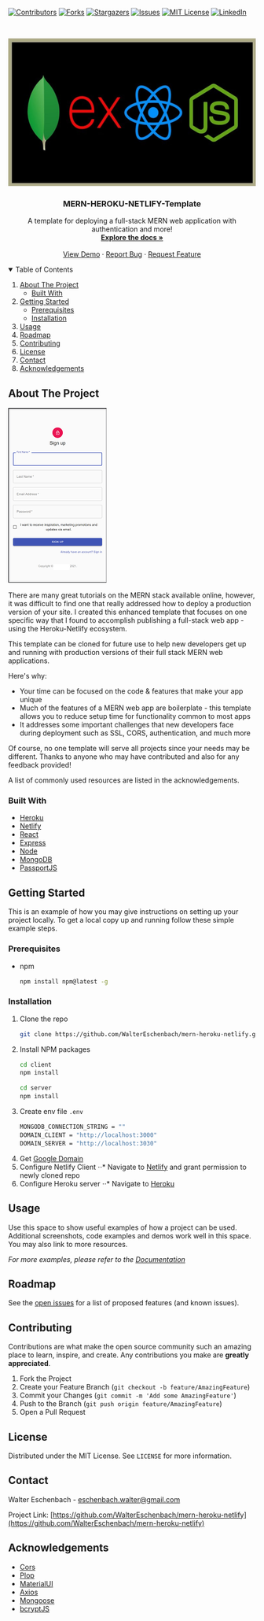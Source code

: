 <!--
*** Thanks for checking out the Best-README-Template. If you have a suggestion
*** that would make this better, please fork the repo and create a pull request
*** or simply open an issue with the tag "enhancement".
*** Thanks again! Now go create something AMAZING! :D
-->



<!-- PROJECT SHIELDS -->
<!--
*** I'm using markdown "reference style" links for readability.
*** Reference links are enclosed in brackets [ ] instead of parentheses ( ).
*** See the bottom of this document for the declaration of the reference variables
*** for contributors-url, forks-url, etc. This is an optional, concise syntax you may use.
*** https://www.markdownguide.org/basic-syntax/#reference-style-links
-->
[![Contributors][contributors-shield]][contributors-url]
[![Forks][forks-shield]][forks-url]
[![Stargazers][stars-shield]][stars-url]
[![Issues][issues-shield]][issues-url]
[![MIT License][license-shield]][license-url]
[![LinkedIn][linkedin-shield]][linkedin-url]



<!-- PROJECT LOGO -->
<br />
<p align="center">
  <a href="https://github.com/WalterEschenbach/mern-heroku-netlify/blob/main/README.md">
    <img src="./client/public/mern-img.jpg" alt="Logo" width="530" height="300">
  </a>

  <h3 align="center">MERN-HEROKU-NETLIFY-Template</h3>

  <p align="center">
    A template for deploying a full-stack MERN web application with authentication and more!
    <br />
    <a href="https://github.com/WalterEschenbach/mern-heroku-netlify/blob/main/README.md"><strong>Explore the docs »</strong></a>
    <br />
    <br />
    <a href="https://www.daydecider.com/signin">View Demo</a>
    ·
    <a href="https://github.com/WalterEschenbach/mern-heroku-netlify/issues">Report Bug</a>
    ·
    <a href="https://github.com/WalterEschenbach/mern-heroku-netlify/issues">Request Feature</a>
  </p>
</p>



<!-- TABLE OF CONTENTS -->
<details open="open">
  <summary>Table of Contents</summary>
  <ol>
    <li>
      <a href="#about-the-project">About The Project</a>
      <ul>
        <li><a href="#built-with">Built With</a></li>
      </ul>
    </li>
    <li>
      <a href="#getting-started">Getting Started</a>
      <ul>
        <li><a href="#prerequisites">Prerequisites</a></li>
        <li><a href="#installation">Installation</a></li>
      </ul>
    </li>
    <li><a href="#usage">Usage</a></li>
    <li><a href="#roadmap">Roadmap</a></li>
    <li><a href="#contributing">Contributing</a></li>
    <li><a href="#license">License</a></li>
    <li><a href="#contact">Contact</a></li>
    <li><a href="#acknowledgements">Acknowledgements</a></li>
  </ol>
</details>



<!-- ABOUT THE PROJECT -->
## About The Project

[![Product Name Screen Shot][product-screenshot]](https://example.com)

There are many great tutorials on the MERN stack available online, however, it was difficult to find one that really addressed how to deploy a production version of your site. I created this enhanced template that focuses on one specific way that I found to accomplish publishing a full-stack web app - using the Heroku-Netlify ecosystem. 

This template can be cloned for future use to help new developers get up and running with production versions of their full stack MERN web applications. 

Here's why:
* Your time can be focused on the code & features that make your app unique
* Much of the features of a MERN web app are boilerplate - this template allows you to reduce setup time for functionality common to most apps 
* It addresses some important challenges that new developers face during deployment such as SSL, CORS, authentication, and much more

Of course, no one template will serve all projects since your needs may be different. Thanks to anyone who may have contributed and also for any feedback provided!

A list of commonly used resources are listed in the acknowledgements.

### Built With

* [Heroku](https://www.heroku.com/)
* [Netlify](https://www.netlify.com/)
* [React](https://reactjs.org/)
* [Express](https://expressjs.com/)
* [Node](https://nodejs.org/en/)
* [MongoDB](https://www.mongodb.com/cloud/atlas)
* [PassportJS](http://www.passportjs.org/)




<!-- GETTING STARTED -->
## Getting Started

This is an example of how you may give instructions on setting up your project locally.
To get a local copy up and running follow these simple example steps.

### Prerequisites

* npm
  ```sh
  npm install npm@latest -g
  ```

### Installation

1. Clone the repo
   ```sh
   git clone https://github.com/WalterEschenbach/mern-heroku-netlify.git
   ```
2. Install NPM packages
   ```sh
   cd client
   npm install
   ```
   ```sh
   cd server
   npm install
   ```
3. Create env file `.env`
   ```sh
   MONGODB_CONNECTION_STRING = ""
   DOMAIN_CLIENT = "http://localhost:3000"
   DOMAIN_SERVER = "http://localhost:3030"
   ```
4. Get [Google Domain](https://domains.google/)
5. Configure Netlify Client
⋅⋅* Navigate to [Netlify](https://www.netlify.com/) and grant permission to newly cloned repo
6. Configure Heroku server
⋅⋅* Navigate to [Heroku](https://www.heroku.com/)




<!-- USAGE EXAMPLES -->
## Usage

Use this space to show useful examples of how a project can be used. Additional screenshots, code examples and demos work well in this space. You may also link to more resources.

_For more examples, please refer to the [Documentation](https://example.com)_



<!-- ROADMAP -->
## Roadmap

See the [open issues](https://github.com/WalterEschenbach/mern-heroku-netlify/issues) for a list of proposed features (and known issues).



<!-- CONTRIBUTING -->
## Contributing

Contributions are what make the open source community such an amazing place to learn, inspire, and create. Any contributions you make are **greatly appreciated**.

1. Fork the Project
2. Create your Feature Branch (`git checkout -b feature/AmazingFeature`)
3. Commit your Changes (`git commit -m 'Add some AmazingFeature'`)
4. Push to the Branch (`git push origin feature/AmazingFeature`)
5. Open a Pull Request



<!-- LICENSE -->
## License

Distributed under the MIT License. See `LICENSE` for more information.



<!-- CONTACT -->
## Contact

Walter Eschenbach - eschenbach.walter@gmail.com

Project Link: [https://github.com/WalterEschenbach/mern-heroku-netlify](https://github.com/WalterEschenbach/mern-heroku-netlify)



<!-- ACKNOWLEDGEMENTS -->
## Acknowledgements
* [Cors](https://github.com/expressjs/cors#readme)
* [Plop](https://plopjs.com/)
* [MaterialUI](https://material-ui.com/)
* [Axios](https://github.com/axios/axios)
* [Mongoose](https://mongoosejs.com/docs/)
* [bcryptJS](https://github.com/dcodeIO/bcrypt.js#readme)





<!-- MARKDOWN LINKS & IMAGES -->
<!-- https://www.markdownguide.org/basic-syntax/#reference-style-links -->
[contributors-shield]: https://img.shields.io/github/contributors/WalterEschenbach/mern-heroku-netlify.svg?style=for-the-badge
[contributors-url]: https://github.com/WalterEschenbach/mern-heroku-netlify/graphs/contributors
[forks-shield]: https://img.shields.io/github/forks/WalterEschenbach/mern-heroku-netlify.svg?style=for-the-badge
[forks-url]: https://github.com/WalterEschenbach/mern-heroku-netlify/network/members
[stars-shield]: https://img.shields.io/github/stars/WalterEschenbach/mern-heroku-netlify.svg?style=for-the-badge
[stars-url]: https://github.com/WalterEschenbach/mern-heroku-netlify/stargazers
[issues-shield]: https://img.shields.io/github/issues/WalterEschenbach/mern-heroku-netlify.svg?style=for-the-badge
[issues-url]: https://github.com/WalterEschenbach/mern-heroku-netlify/issues
[license-shield]: https://img.shields.io/github/license/WalterEschenbach/mern-heroku-netlify.svg?style=for-the-badge
[license-url]: https://github.com/WalterEschenbach/mern-heroku-netlify/blob/main/LICENSE
[linkedin-shield]: https://img.shields.io/badge/-LinkedIn-black.svg?style=for-the-badge&logo=linkedin&colorB=555
[linkedin-url]: https://linkedin.com/in/WalterEschenbach
[product-screenshot]: client/public/mern-heroku-netlify-mobile-screenshot.png
